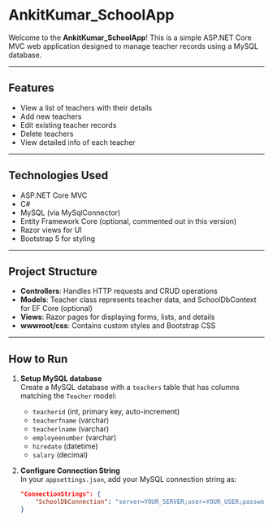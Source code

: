# AnkitKumar_SchoolApp

Welcome to the **AnkitKumar_SchoolApp**! This is a simple ASP.NET Core MVC web application designed to manage teacher records using a MySQL database.

---

## Features

- View a list of teachers with their details
- Add new teachers
- Edit existing teacher records
- Delete teachers
- View detailed info of each teacher

---

## Technologies Used

- ASP.NET Core MVC
- C#
- MySQL (via MySqlConnector)
- Entity Framework Core (optional, commented out in this version)
- Razor views for UI
- Bootstrap 5 for styling

---

## Project Structure

- **Controllers**: Handles HTTP requests and CRUD operations
- **Models**: Teacher class represents teacher data, and SchoolDbContext for EF Core (optional)
- **Views**: Razor pages for displaying forms, lists, and details
- **wwwroot/css**: Contains custom styles and Bootstrap CSS

---

## How to Run

1. **Setup MySQL database**  
   Create a MySQL database with a `teachers` table that has columns matching the `Teacher` model:
   - `teacherid` (int, primary key, auto-increment)
   - `teacherfname` (varchar)
   - `teacherlname` (varchar)
   - `employeenumber` (varchar)
   - `hiredate` (datetime)
   - `salary` (decimal)

2. **Configure Connection String**  
   In your `appsettings.json`, add your MySQL connection string as:  
   ```json
   "ConnectionStrings": {
       "SchoolDbConnection": "server=YOUR_SERVER;user=YOUR_USER;password=YOUR_PASS;database=YOUR_DB"
   }
